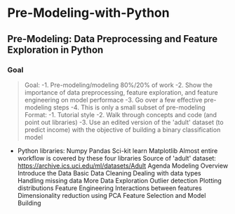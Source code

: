 # Pre-Modeling-with-Python

## Pre-Modeling: Data Preprocessing and Feature Exploration in Python
### Goal
> Goal:
 -1. Pre-modeling/modeling 80%/20% of work 
 -2. Show the importance of data preprocessing, feature exploration, and feature engineering on model performace
 -3. Go over a few effective pre-modeling steps
 -4. This is only a small subset of pre-modeling
> Format:
 -1. Tutorial style
 -2. Walk through concepts and code (and point out libraries)
 -3. Use an edited version of the 'adult' dataset (to predict income) with the objective of building a binary classification model
- Python libraries:
Numpy
Pandas
Sci-kit learn
Matplotlib
Almost entire workflow is covered by these four libraries
Source of 'adult' dataset: https://archive.ics.uci.edu/ml/datasets/Adult
Agenda
Modeling Overview
Introduce the Data
Basic Data Cleaning
Dealing with data types
Handling missing data
More Data Exploration
Outlier detection
Plotting distributions
Feature Engineering
Interactions between features
Dimensionality reduction using PCA
Feature Selection and Model Building
